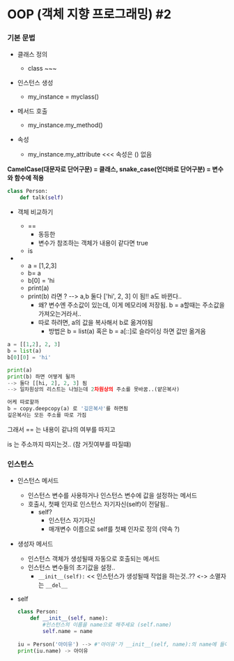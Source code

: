 # OOP (객체 지향 프로그래밍) #2



### 기본 문법

- 클래스 정의
  - class ~~~

- 인스턴스 생성
  - my_instance = myclass()
- 메서드 호출
  - my_instance.my_method()
- 속성
  - my_instance.my_attribute <<< 속성은 () 없음



**CamelCase(대문자로 단어구문) = 클래스, snake_case(언더바로 단어구분) = 변수와 함수에 적용**



```python
class Person:
    def talk(self)
```



- 객체 비교하기
  - ==
    - 동등한
    - 변수가 참조하는 객체가 내용이 같다면 true
  - is



- - a = [1,2,3] 
  - b= a
  - b[0] = 'hi
  - print(a)
  - print(b) 라면 ? --> a,b 둘다 ['hi', 2, 3] 이 됨!! a도 바뀐다..
    - 왜? 변수엔 주소값이 있는데, 이게 메모리에 저장됨. b = a할때는 주소값을 가져오는거라서..
    - 따로 하려면, a의 값을 복사해서 b로 옮겨야됨
      - 방법은 b = list(a) 혹은 b = a[::]로 슬라이싱 하면 값만 옮겨옴

```python
a = [[1,2], 2, 3]
b = list(a)
b[0][0] = 'hi'

print(a)
print(b) 하면 어떻게 될까
--> 둘다 [[hi, 2], 2, 3] 됨
--> 일차원상의 리스트는 나눴는데 2차원상의 주소를 못바꿈..(얕은복사)

어케 따로할까
b = copy.deepcopy(a) 로 '깊은복사'를 하면됨
깊은복사는 모든 주소를 따로 가짐
```



그래서 == 는 내용이 같냐의 여부를 따지고

is 는 주소까지 따지는것.. (참 거짓여부를 따질떄)





### 인스턴스

- 인스턴스 메서드
  - 인스턴스 변수를 사용하거나 인스턴스 변수에 값을 설정하는 메서드
  - 호출시, 첫째 인자로 인스턴스 자기자신(self)이 전달됨..
    - self? 
      - 인스턴스 자기자신
      - 매개변수 이름으로 self를 첫째 인자로 정의 (약속 ?)

- 생성자 메서드
  - 인스턴스 객체가 생성될때 자동으로 호출되는 메서드
  - 인스턴스 변수들의 초기값을 설정.. 
    - `__init__(self):` << 인스턴스가 생성될때 작업을 하는것..?? <-> 소멸자는 `__del__`

 

- self

  ``` python
  class Person:
      def __init__(self, name):
          #인스턴스의 이름을 name으로 해주세요 (self.name)
          self.name = name
          
  iu = Person('아이유') --> #'아이유'가 __init__(self, name):의 name에 들어가고, 그게 self.name = name의 뒷쪽 name에 들어감..
  print(iu.name) -> 아이유 
  ```

  
